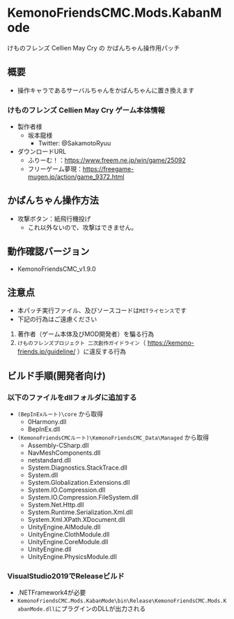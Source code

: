 # KemonoFriendsCMC.Mods.KabanMode

けものフレンズ Cellien May Cry の かばんちゃん操作用パッチ

## 概要

* 操作キャラであるサーバルちゃんをかばんちゃんに置き換えます

### けものフレンズ Cellien May Cry ゲーム本体情報
* 製作者様
  * 坂本龍様
    * Twitter: @SakamotoRyuu
* ダウンロードURL
  * ふりーむ！：https://www.freem.ne.jp/win/game/25092
  * フリーゲーム夢現：https://freegame-mugen.jp/action/game_9372.html

## かばんちゃん操作方法

* 攻撃ボタン：紙飛行機投げ
  * これ以外ないので、攻撃はできません。

## 動作確認バージョン

* KemonoFriendsCMC_v1.9.0

## 注意点

* 本パッチ実行ファイル、及びソースコードは`MITライセンス`です
* 下記の行為はご遠慮ください
1. 著作者（ゲーム本体及びMOD開発者）を騙る行為
2. `けものフレンズプロジェクト 二次創作ガイドライン`（ https://kemono-friends.jp/guideline/ ）に違反する行為

## ビルド手順(開発者向け)

### 以下のファイルをdllフォルダに追加する

* `(BepInExルート)\core` から取得
  * 0Harmony.dll
  * BepInEx.dll
* `(KemonoFriendsCMCルート)\KemonoFriendsCMC_Data\Managed` から取得
  * Assembly-CSharp.dll
  * NavMeshComponents.dll
  * netstandard.dll
  * System.Diagnostics.StackTrace.dll
  * System.dll
  * System.Globalization.Extensions.dll
  * System.IO.Compression.dll
  * System.IO.Compression.FileSystem.dll
  * System.Net.Http.dll
  * System.Runtime.Serialization.Xml.dll
  * System.Xml.XPath.XDocument.dll
  * UnityEngine.AIModule.dll
  * UnityEngine.ClothModule.dll
  * UnityEngine.CoreModule.dll
  * UnityEngine.dll
  * UnityEngine.PhysicsModule.dll

### VisualStudio2019でReleaseビルド

* .NETFramework4が必要
* `KemonoFriendsCMC.Mods.KabanMode\bin\Release\KemonoFriendsCMC.Mods.KabanMode.dll`にプラグインのDLLが出力される